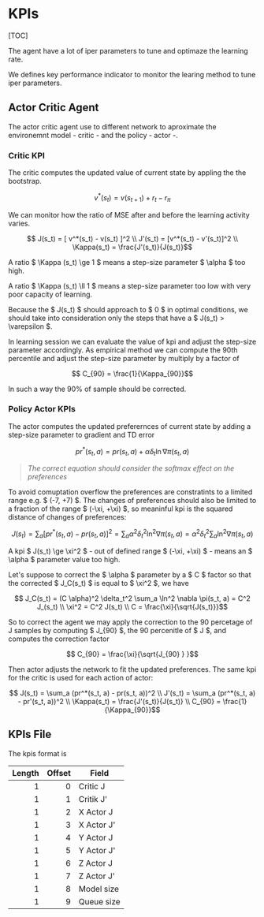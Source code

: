 # KPIs

[TOC]

The agent have a lot of iper parameters to tune and optimaze the learning rate.

We defines key performance indicator to monitor the learing method to tune iper parameters.

## Actor Critic Agent

The actor critic agent use to different network to aproximate the environemnt model - critic - and the policy - actor -.

### Critic KPI

The critic computes the updated value of current state by appling the the bootstrap.

```math
v^*(s_t) = v(s_{t+1}) + r_t - r_\pi 
```

 We can monitor how the ratio of MSE after and before the learning activity varies.

```math
    J(s_t) = [ v^*(s_t) - v(s_t) ]^2
    \\
    J'(s_t) = [v^*(s_t) - v'(s_t)]^2
    \\
    \Kappa(s_t) = \frac{J'(s_t)}{J(s_t)}
```

A ratio $ \Kappa (s_t) \ge 1 $ means a step-size parameter $ \alpha $ too high.

A ratio $ \Kappa (s_t) \ll 1 $  means a step-size parameter too low with very poor capacity of learning.

Because the $ J(s_t) $ should approach to $ 0 $ in optimal conditions, we should take into consideration only the steps that have a $ J(s_t) > \varepsilon $.

In learning session we can evaluate the value of kpi and adjust the step-size parameter accordingly.
As empirical method we can compute the 90th percentile and adjust the step-size parameter by multiply by a factor of

```math
     C_{90} = \frac{1}{\Kappa_{90}}
```

In such a way the 90% of sample should be corrected.

### Policy Actor KPIs

The actor computes the updated preferernces of current state by adding a step-size parameter to gradient and TD error

```math
    pr^*(s_t, a) = pr(s_t, a) + \alpha \delta_t \ln \nabla \pi(s_t, a)
```

> *The correct equation should consider the softmax effect on the preferences*


To avoid comuptation overflow the preferences are constratints to a limited range e.g. $ (-7, +7) $.
The changes of preferences should also be limited to a fraction of the range $ (-\xi, +\xi) $, so meaninful kpi is the squared distance of changes of preferences:

```math
    J(s_t) = \sum_a
    \left[
        pr^*(s_t, a) - pr(s_t, a)
    \right] ^2
    = \sum_a
    \alpha^2 \delta_t^2 \ln^2 \nabla \pi(s_t, a)
    = \alpha^2 \delta_t^2 \sum_a \ln^2 \nabla \pi(s_t, a)
```

A kpi $ J(s_t) \ge \xi^2 $ - out of defined range $ (-\xi, +\xi) $ - means an $ \alpha $ parameter value too high.

Let's suppose to correct the $ \alpha $ parameter by a $ C $ factor so that the corrected $ J_C(s_t) $ is equal to $ \xi^2 $, we have

```math
    J_C(s_t) = (C \alpha)^2 \delta_t^2 \sum_a \ln^2 \nabla \pi(s_t, a)
    = C^2 J_(s_t)
    \\
    \xi^2 = C^2 J(s_t)
    \\
    C = \frac{\xi}{\sqrt{J(s_t)}}
```

So to correct the agent we may apply the correction to the 90 percetage of J samples by computing $ J_{90} $, the 90 percenitle of $ J $,  and computes the correction factor

```math
    C_{90} = \frac{\xi}{\sqrt{J_{90} } }
```

Then actor adjusts the network to fit the updated preferences.
The same kpi for the critic is used for each action of actor:

```math
    J(s_t) = \sum_a (pr^*(s_t, a) - pr(s_t, a))^2
    \\
    J'(s_t) = \sum_a (pr^*(s_t, a) - pr'(s_t, a))^2
    \\
    \Kappa(s_t) = \frac{J'(s_t)}{J(s_t)}
    \\
    C_{90} = \frac{1}{\Kappa_{90}}
```

## KPIs File

The kpis format is

| Length | Offset | Field      |
|-------:|-------:|------------|
|      1 |      0 | Critic J   |
|      1 |      1 | Critik J'  |
|      1 |      2 | X Actor J  |
|      1 |      3 | X Actor J' |
|      1 |      4 | Y Actor J  |
|      1 |      5 | Y Actor J' |
|      1 |      6 | Z Actor J  |
|      1 |      7 | Z Actor J' |
|      1 |      8 | Model size |
|      1 |      9 | Queue size |
